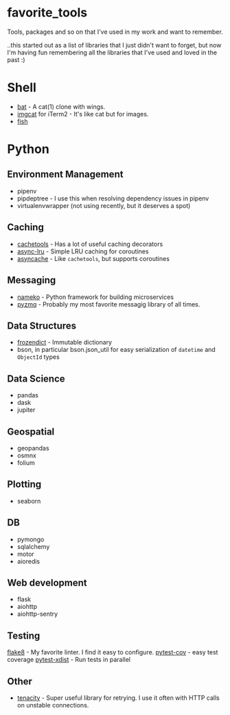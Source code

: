 # favorite_tools
Tools, packages and so on that I've used in my work and want to remember. 

..this started out as a list of libraries that I just didn't want to forget, but now I'm having fun remembering all the libraries that I've used and loved in the past :)

# Shell
- [bat](https://github.com/sharkdp/bat) - A cat(1) clone with wings.
- [imgcat](https://github.com/eddieantonio/imgcat) for iTerm2 - It's like cat but for images.
- [fish](https://fishshell.com/)

# Python

## Environment Management
 - pipenv
 - pipdeptree - I use this when resolving dependency issues in pipenv
 - virtualenvwrapper (not using recently, but it deserves a spot)
 
## Caching
- [cachetools](https://pypi.org/project/cachetools/) - Has a lot of useful caching decorators
- [async-lru](https://pypi.org/project/async_lru/) - Simple LRU caching for coroutines
- [asyncache](https://pypi.org/project/asyncache/) - Like `cachetools`, but supports coroutines

## Messaging
- [nameko](https://github.com/nameko/nameko) - Python framework for building microservices
- [pyzmq](https://pyzmq.readthedocs.io/en/latest/) - Probably my most favorite messagig library of all times.

## Data Structures
- [frozendict](https://pypi.org/project/frozendict/) - Immutable dictionary
- bson, in particular bson.json_util for easy serialization of `datetime` and `ObjectId` types

## Data Science
- pandas
- dask
- jupiter

## Geospatial
- geopandas
- osmnx
- folium

## Plotting
- seaborn

## DB
- pymongo
- sqlalchemy
- motor
- aioredis

## Web development
- flask
- aiohttp
- aiohttp-sentry

## Testing
[flake8](https://pypi.org/project/flake8/) - My favorite linter. I find it easy to configure. 
[pytest-cov](https://pypi.org/project/pytest-cov/) - easy test coverage
[pytest-xdist](https://pypi.org/project/pytest-xdist/) - Run tests in parallel

## Other
- [tenacity](https://pypi.org/project/tenacity/) - Super useful library for retrying. I use it often with HTTP calls on unstable connections.

